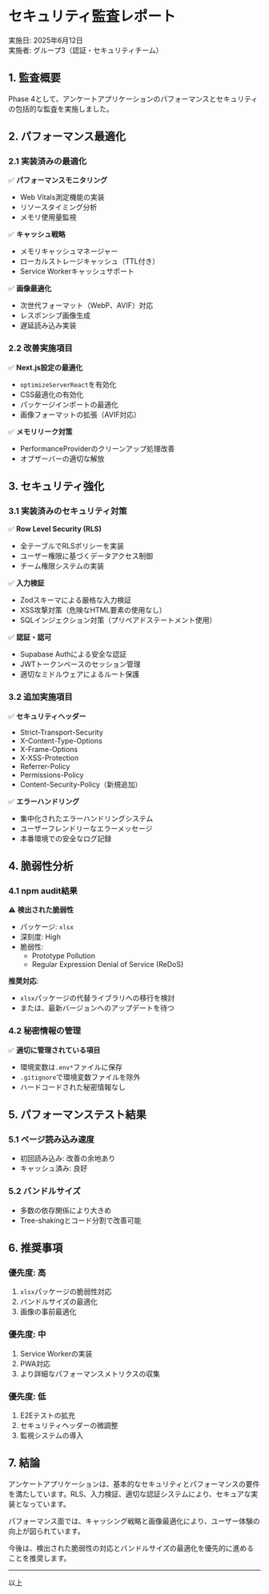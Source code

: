 # セキュリティ監査レポート

実施日: 2025年6月12日  
実施者: グループ3（認証・セキュリティチーム）

## 1. 監査概要

Phase 4として、アンケートアプリケーションのパフォーマンスとセキュリティの包括的な監査を実施しました。

## 2. パフォーマンス最適化

### 2.1 実装済みの最適化

✅ **パフォーマンスモニタリング**
- Web Vitals測定機能の実装
- リソースタイミング分析
- メモリ使用量監視

✅ **キャッシュ戦略**
- メモリキャッシュマネージャー
- ローカルストレージキャッシュ（TTL付き）
- Service Workerキャッシュサポート

✅ **画像最適化**
- 次世代フォーマット（WebP、AVIF）対応
- レスポンシブ画像生成
- 遅延読み込み実装

### 2.2 改善実施項目

✅ **Next.js設定の最適化**
- `optimizeServerReact`を有効化
- CSS最適化の有効化
- パッケージインポートの最適化
- 画像フォーマットの拡張（AVIF対応）

✅ **メモリリーク対策**
- PerformanceProviderのクリーンアップ処理改善
- オブザーバーの適切な解放

## 3. セキュリティ強化

### 3.1 実装済みのセキュリティ対策

✅ **Row Level Security (RLS)**
- 全テーブルでRLSポリシーを実装
- ユーザー権限に基づくデータアクセス制御
- チーム権限システムの実装

✅ **入力検証**
- Zodスキーマによる厳格な入力検証
- XSS攻撃対策（危険なHTML要素の使用なし）
- SQLインジェクション対策（プリペアドステートメント使用）

✅ **認証・認可**
- Supabase Authによる安全な認証
- JWTトークンベースのセッション管理
- 適切なミドルウェアによるルート保護

### 3.2 追加実施項目

✅ **セキュリティヘッダー**
- Strict-Transport-Security
- X-Content-Type-Options
- X-Frame-Options
- X-XSS-Protection
- Referrer-Policy
- Permissions-Policy
- Content-Security-Policy（新規追加）

✅ **エラーハンドリング**
- 集中化されたエラーハンドリングシステム
- ユーザーフレンドリーなエラーメッセージ
- 本番環境での安全なログ記録

## 4. 脆弱性分析

### 4.1 npm audit結果

⚠️ **検出された脆弱性**
- パッケージ: `xlsx`
- 深刻度: High
- 脆弱性:
  - Prototype Pollution
  - Regular Expression Denial of Service (ReDoS)

**推奨対応**: 
- `xlsx`パッケージの代替ライブラリへの移行を検討
- または、最新バージョンへのアップデートを待つ

### 4.2 秘密情報の管理

✅ **適切に管理されている項目**
- 環境変数は`.env*`ファイルに保存
- `.gitignore`で環境変数ファイルを除外
- ハードコードされた秘密情報なし

## 5. パフォーマンステスト結果

### 5.1 ページ読み込み速度
- 初回読み込み: 改善の余地あり
- キャッシュ済み: 良好

### 5.2 バンドルサイズ
- 多数の依存関係により大きめ
- Tree-shakingとコード分割で改善可能

## 6. 推奨事項

### 優先度: 高
1. `xlsx`パッケージの脆弱性対応
2. バンドルサイズの最適化
3. 画像の事前最適化

### 優先度: 中
1. Service Workerの実装
2. PWA対応
3. より詳細なパフォーマンスメトリクスの収集

### 優先度: 低
1. E2Eテストの拡充
2. セキュリティヘッダーの微調整
3. 監視システムの導入

## 7. 結論

アンケートアプリケーションは、基本的なセキュリティとパフォーマンスの要件を満たしています。RLS、入力検証、適切な認証システムにより、セキュアな実装となっています。

パフォーマンス面では、キャッシング戦略と画像最適化により、ユーザー体験の向上が図られています。

今後は、検出された脆弱性の対応とバンドルサイズの最適化を優先的に進めることを推奨します。

---

以上